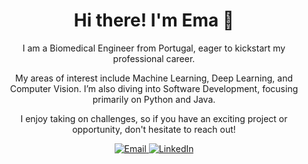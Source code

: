 <div align="center">
  <h1>Hi there! I'm Ema 👋</h1>
</div>

<div align="center">
  <p>I am a Biomedical Engineer from Portugal, eager to kickstart my professional career.</p>
</div>

<div align="center">
  <p>My areas of interest include Machine Learning, Deep Learning, and Computer Vision. I’m also diving into Software Development, focusing primarily on Python and Java.</p>
</div>

<div align="center">
  <p>I enjoy taking on challenges, so if you have an exciting project or opportunity, don't hesitate to reach out!</p>
</div>

<div align="center">
  <a href="mailto:emamacedo@hotmail.com">
    <img src="https://img.shields.io/badge/Email-red?style=flat-square&logo=gmail&logoColor=white" alt="Email">
  </a>
  <a href="https://www.linkedin.com/in/emamacedo/">
    <img src="https://img.shields.io/badge/-LinkedIn-blue?style=flat-square&logo=linkedin&logoColor=white" alt="LinkedIn">
  </a>
</div>

<!---
emammacedo/emammacedo is a ✨ special ✨ repository because its `README.md` (this file) appears on your GitHub profile.
You can click the Preview link to take a look at your changes.
--->

